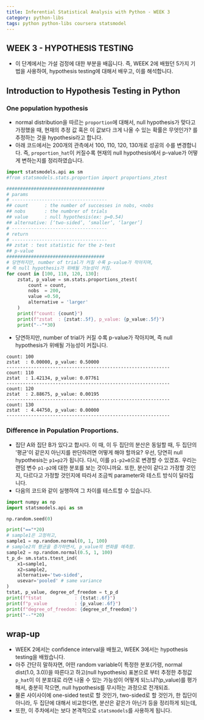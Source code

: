 ```yaml
---
title: Inferential Statistical Analysis with Python - WEEK 3
category: python-libs
tags: python python-libs coursera statsmodel
---
```



## WEEK 3 - HYPOTHESIS TESTING

- 이 단계에서는 가설 검정에 대한 부분을 배웁니다. 즉, WEEK 2에 배웠던 5가지 기법을 사용하여, hypothesis testing에 대해서 배우고, 이를 해석합니다.

## Introduction to Hypothesis Testing in Python

### One population hypothesis

- normal distribution을 따르는 `proportion`에 대해서, null hypothesis가 맞다고 가정했을 때, 현재의 추정 값 혹은 이 값보다 크게 나올 수 있는 확률은 무엇인가? 를 추정하는 것을 hypothesis라고 합니다. 
- 아래 코드에서는 200개의 관측에서 100, 110, 120, 130개로 성공의 수를 변경합니다. 즉, `proportion_hat`이 커질수록 현재의 null hypothesis에서 p-value가 어떻게 변하는지를 정리하였습니다. 

```python
import statsmodels.api as sm
#from statsmodels.stats.proportion import proportions_ztest

####################################
# params
# -----------------------------------
## count      : the number of successes in nobs, <nobs
## nobs       : the numbrer of trials
## value      : null hypothesis(ex: p=0.54)
## alternative: [‘two-sided’, ‘smaller’, ‘larger’]
# -----------------------------------
# return 
# -----------------------------------
## zstat : test statistic for the z-test
## p-value 
####################################
# 당연하지만, number of trial가 커질 수록 p-value가 작아지며,
# 즉 null hypothesis가 위배될 가능성이 커짐.
for count in [100, 110, 120, 130]:
    zstat, p_value = sm.stats.proportions_ztest(
        count = count, 
        nobs  = 200, 
        value =0.50,
        alternative = 'larger'
    )
    print(f"count: {count}")
    print(f"zstat  : {zstat:.5f}, p_value: {p_value:.5f}")
    print("--"*30)
```

- 당연하지만, number of trial가 커질 수록 p-value가 작아지며, 즉 null hypothesis가 위배될 가능성이 커집니다.

```
count: 100
zstat  : 0.00000, p_value: 0.50000
------------------------------------------------------------
count: 110
zstat  : 1.42134, p_value: 0.07761
------------------------------------------------------------
count: 120
zstat  : 2.88675, p_value: 0.00195
------------------------------------------------------------
count: 130
zstat  : 4.44750, p_value: 0.00000
------------------------------------------------------------
```

### Difference in Population Proportions.

- 집단 A와 집단 B가 있다고 합시다. 이 때, 이 두 집단의 분산은 동일할 때, 두 집단의 '평균'이 같은지 아닌지를 판단하려면 어떻게 해야 할까요? 우선, 당연히 null hypothesis는 `p1=p2`가 됩니다. 다시, 이를 `p1-p2=0`으로 변경할 수 있겠죠. 우리는 랜덤 변수 `p1-p2`에 대한 분포를 보는 것이니까요. 또한, 분산이 같다고 가정할 것인지, 다르다고 가정할 것인지에 따라서 조금씩 parameter와 테스트 방식이 달라집니다.
- 다음의 코드와 같이 실행하여 그 차이를 테스트할 수 있습니다.


```python
import numpy as np 
import statsmodels.api as sm

np.random.seed(0)

print("=="*20)
# sample1은 고정하고, 
sample1 = np.random.normal(0, 1, 100)
# sample2의 평균을 증가하면서, p_value의 변화를 예측함.
sample2 = np.random.normal(0.5, 1, 100)
t_p_d= sm.stats.ttest_ind(
    x1=sample1, 
    x2=sample2, 
    alternative='two-sided', 
    usevar='pooled' # same variance
)
tstat, p_value, degree_of_freedom = t_p_d
print(f"tstat            : {tstat:.6f}")
print(f"p_value          : {p_value:.6f}")
print(f"degree_of_freedom: {degree_of_freedom}")
print("--"*20)
```





## wrap-up

- WEEK 2에서는 confidence interval을 배웠고, WEEK 3에서는 hypothesis testing을 배웠습니다. 
- 아주 간단히 말하자면, 어떤 random variable이 특정한 분포(가령, normal dist(1.0, 3.0))을 따른다고 하고(null hypothesis) 표본으로 부터 추정한 추정값 `p_hat`이 이 분포대로 라면 나올 수 있는 가능성이 어떻게 되느냐?(p_value)를 평가해서, 충분히 작으면, null hypothesis를 무시하는 과정으로 전개되죠. 
- 물론 사이사이에 one-sided test로 할 것인가, two-sided로 할 것인가, 한 집단이 아니라, 두 집단에 대해서 비교한다면, 분산은 같은가 아닌가 등을 정리하게 되는데, 
- 또한, 이 주차에서는 보다 본격적으로 `statsmodels`를 사용하게 됩니다. 